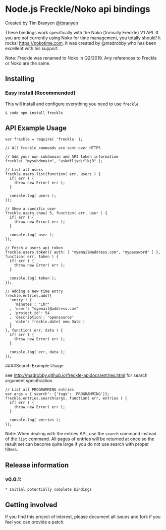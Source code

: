 Node.js Freckle/Noko api bindings
=================================

Created by Tim Branyen [@tbranyen](http://twitter.com/tbranyen)

These bindings work specifically with the Noko (formally Freckle) V1 API.  If you are not currently using Noko for
time management, you totally should! It rocks! https://nokotime.com, it was created by @madrobby who
has been excellent with his support.

Note: Freckle was renamed to Noko in Q2/2019. Any references to Freckle or Noko are the same.

Installing
-----------------------

### Easy install (Recommended) ###
This will install and configure everything you need to use `freckle`.

    $ sudo npm install freckle

API Example Usage
-----------------

    var freckle = require( 'freckle' );

    // All freckle commands are sent over HTTPS

    // Add your own subdomain and API token information
    freckle( "mysubdomain", "askdfljsdjflkj3" );

    // List all users
    freckle.users.list(function( err, users ) {
      if( err ) {
        throw new Error( err );
      }

      console.log( users );
    });

    // Show a specific user
    freckle.users.show( 5, function( err, user ) {
      if( err ) {
        throw new Error( err );
      }

      console.log( user );
    });

    // Fetch a users api token
    freckle.users.token({ auth: [ "myemail@address.com", "mypassword" ] }, function( err, token ) {
      if( err ) {
        throw new Error( err );
      }

      console.log( token );
    });

    // Adding a new time entry
    freckle.entries.add({
      'entry': {
        'minutes': "1hr"
      , 'user': "myemail@address.com"
      , 'project_id': 54
      , 'description': 'opensource'
      , 'date': freckle.date( new Date )
      }
    }, function( err, data ) {
      if( err ) {
        throw new Error( err );
      }

      console.log( err, data );
    });


####Search Example Usage

see http://madrobby.github.io/freckle-apidocs/entries.html for search argument specification.

    // List all PROGRAMMING entries
    var args = {'search': {'tags': 'PROGRAMMING'}};
    freckle.entries.search(args, function( err, entries ) {
      if( err ) {
        throw new Error( err );
      }

      console.log( entries );
    });

Note: When dealing with the entries API, use the `search` command instead of the `list` command. All pages of entries will be returned at once so the result set can become quite large if you do not use search with proper filters.


Release information
-------------------

### v0.0.1: ###
    * Initial potentially complete bindings

Getting involved
----------------

If you find this project of interest, please document all issues and fork if you feel you can provide a patch.
